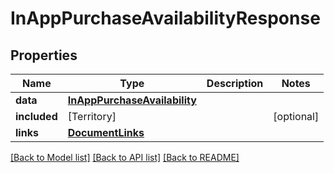 # InAppPurchaseAvailabilityResponse

## Properties
Name | Type | Description | Notes
------------ | ------------- | ------------- | -------------
**data** | [**InAppPurchaseAvailability**](InAppPurchaseAvailability.md) |  | 
**included** | [Territory] |  | [optional] 
**links** | [**DocumentLinks**](DocumentLinks.md) |  | 

[[Back to Model list]](../README.md#documentation-for-models) [[Back to API list]](../README.md#documentation-for-api-endpoints) [[Back to README]](../README.md)


